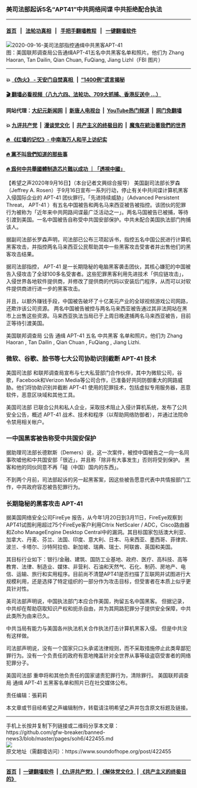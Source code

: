### 美司法部起诉5名“APT41”中共网络间谍 中共拒绝配合执法
------------------------

#### [首页](https://github.com/gfw-breaker/banned-news3/blob/master/README.md) &nbsp;&nbsp;|&nbsp;&nbsp; [法轮功真相](https://github.com/begood0513/basic/blob/master/README.md)  &nbsp;&nbsp;|&nbsp;&nbsp; [手把手翻墙教程](https://github.com/gfw-breaker/guides/wiki)  &nbsp;&nbsp;|&nbsp;&nbsp; [一键翻墙软件](https://github.com/gfw-breaker/nogfw/blob/master/README.md)  



<div><img alt="2020-09-16-美司法部指控通缉中共黑客APT-41" src="https://img.soundofhope.org/2020-09/1600282578981.jpg"/>
<br/><figcaption class="caption">
 图：美国联邦调查局公告通缉APT-41五名中共黑客名单和照片。他们为 Zhang Haoran, Tan Dailin, Qian Chuan, FuQiang, Jiang LizhI（FBI 图片）
</figcaption></div><hr/>

#### 💥 [《伪火》 - 天安门自焚真相 ](http://158.247.195.190:10000/videos/blog/weihuo.html)&nbsp; |&nbsp; [“1400例”谎言揭秘  ](http://158.247.195.190:10000/videos/blog/jiexi1400.html)

#### [ 🎬  翻墙必看视频（八九六四、法轮功、709大抓捕、香港反送中 ...）](https://github.com/gfw-breaker/links/blob/master/banned.md)

#### 网站代理：[大纪元新闻网](http://158.247.195.190:10080/gb/) &nbsp;|&nbsp; [新唐人电视台](http://158.247.195.190:8808/gb/)  &nbsp;|&nbsp; [YouTube热门频道](http://158.247.195.190/youtube.html) &nbsp;|&nbsp; [网门免翻墙](http://158.247.195.190:11000/show.aspx?name=ogHome)

#### 💥 [九评共产党](http://158.247.195.190:10000/videos/res/jiuping/)&nbsp; |&nbsp; [漫谈党文化](http://158.247.195.190:10000/videos/res/mtdwh/)&nbsp; |&nbsp; [共产主义的终极目的](http://158.247.195.190:10000/videos/res/zjmd/)&nbsp; |&nbsp; [魔鬼在統治著我們的世界](http://158.247.195.190:10000/videos/res/TheSpecter/)  

#### [ 🔥  《红墙的记忆》- 中南海万人和平上访纪实](http://158.247.195.190:10000/videos/news/../legend/index.html)

#### [ 🔥  黨不叫我們知道的那些事](http://158.247.195.190:10000/videos/news/truth02.html)

#### [ 🔥  爲何中共舉國體制造芯片難以成功 ｜「透視中國」](http://158.247.195.190:10000/videos/news/don03.html)

<div><div class="Content__Wrapper sc-1bvya0-0 grZQxZ">
 <p class="meta-top">
  <span class="meta">
   【希望之声2020年9月16日】（本台记者文興综合报导）
  </span>
  美国副司法部长罗森（Jeffrey A. Rosen）于9月16日宣布一系列行动，停止有关中共间谍计算机黑客入侵国际企业的
  <ok href="/term/376927">
   APT-41
  </ok>
  团伙罪行。「先进持续威胁」（Advanced Persistent Threat，
  <ok href="/term/376927">
   APT-41
  </ok>
  ）有五名中国被告和两名马来西亚被告被指控。该团伙的犯罪行为被称为「近年来中共网路间谍最广泛活动之一」。两名马国被告已被捕，等待引渡到美国。一名中国被告自称受中共国安部保护。中共未配合美国执法部门拘捕该人。
 </p>
 <p>
  据副司法部长罗森声明，司法部已公布三项起诉书，指控五名中国公民进行计算机黑客攻击，并指控两名马来西亚公民帮助其中一些黑客攻击受害者并出售他们的黑客攻击结果。
 </p>
 <div class="AD_Embed__Wrap-sc-1xslmin-0 igMuqX module desktop">
  <div>
  </div>
 </div>
 <p>
  据司法部指控，
  <ok href="/term/376927">
   APT-41
  </ok>
  是一长期隐秘的电脑黑客袭击团伙，其核心嫌犯的中国被告入侵攻击了全球100多名受害者。这些犯罪黑客利用先进技术「供应链攻击」，入侵世界各地软件提供商，并修改了提供商的代码以安装后门程序，从而可以对软件提供商进行进一步的黑客攻击。
 </p>
 <p>
  并且，以额外赚钱手段，中国被告破坏了十亿美元产业的全球视频游戏公司网路，还欺诈该公司资源。 两名中国被告被控与两名马来西亚被告通过其非法网站在黑市上出售这些资源。马来西亚执法当局已于上周日晚逮捕两名马来西亚被告，目前正等待引渡美国。
 </p>
 <p>
  <ok href="/term/9673">
   美国联邦调查局
  </ok>
  公告
  <ok href="/term/1332">
   通缉
  </ok>
  <ok href="/term/376927">
   APT-41
  </ok>
  五名
  <ok href="/term/7740">
   中共黑客
  </ok>
  名单和照片。他们为
  <ok href="/term/376930">
   Zhang Haoran
  </ok>
  ,
  <ok href="/term/376933">
   Tan Dailin
  </ok>
  ,
  <ok href="/term/376936">
   Qian Chuan
  </ok>
  ,
  <ok href="/term/376939">
   FuQiang
  </ok>
  , Jiang Lizhi.
 </p>
 <h3>
  微软、谷歌、脸书等七大公司协助识别截断
  <ok href="/term/376927">
   APT-41
  </ok>
  技术
 </h3>
 <p>
  <ok href="/term/7997">
   美国司法部
  </ok>
  和联邦调查局宣布与七大私营部门合作伙伴，其中为微软公司，谷歌，Facebook和Verizon Media等公司合作，已准备好共同防御重大的网路威胁。他们将协助识别并截断
  <ok href="/term/376927">
   APT-41
  </ok>
  使用的犯罪技术，包括虚拟专用服务器，恶意软件，恶意区块域和其他工具。
 </p>
 <p>
  <ok href="/term/7997">
   美国司法部
  </ok>
  已联合公共和私人企业，采取技术阻止入侵计算机系统，发布了公共安全公告，概述
  <ok href="/term/376927">
   APT-41
  </ok>
  战术、技术和程序（以帮助网络防御者），并通过法院命令禁用相关帐户。
 </p>
 <h3>
  一中国黑客被告称受中共国安保护
 </h3>
 <p>
  据助理司法部长德默斯（Demers）说，这一次案件，被控中国被告之一向一名同事吹嘘他和中共国安部「很近」，并且称「除非有大事发生」否则将受到保护。 黑客和他的同伙同意不再「碰（中国）国内的东西」。
 </p>
 <p>
  不到两个月前，司法部起诉的另一起黑客案，因这些被告愿意代表中共情报部门工作，中共政府容忍被告犯罪行为。
 </p>
 <h3>
  长期隐秘的黑客攻击
  <ok href="/term/376927">
   APT-41
  </ok>
 </h3>
 <p>
  据美国网络安全公司FireEye 报告，从今年1月20日到3月11日，FireEye观察到APT41试图利用超过75个FireEye客户利用Citrix NetScaler / ADC，Cisco路由器和Zoho ManageEngine Desktop Central中的漏洞。其目标国家包括澳大利亚、加拿大、丹麦、芬兰、法国、印度、意大利、日本、马来西亚、墨西哥、菲律宾、波兰、卡塔尔、沙特阿拉伯、新加坡、瑞典、瑞士、阿联酋、英国和美国。
 </p>
 <p>
  其目标行业如下：银行/金融、建筑、国防工业基地、政府、医疗、高科技、高等教育、法律、制造业、媒体、非营利、石油和天然气、石化、制药、房地产、电信、运输、旅行和实用程序。目前尚不清楚APT41是否扫描了互联网并试图进行大规模利用，还是选择了特定组织的一部分作为攻击目标，但受害者在本质上似乎更具针对性。
 </p>
 <div class="AD_Embed__Wrap-sc-1xslmin-0 igMuqX module desktop">
  <div>
  </div>
 </div>
 <p>
  美司法部声明说，中国执法部门本应合作美国，拘留五名中国黑客。 但据记录，中共却在帮助窃取知识产权和扼杀自由，并为其网路犯罪分子提供安全保障，中共此类所为由来已久。
 </p>
 <p>
  中共当局有能力与美国各州执法机关合作执法打击计算机黑客入侵。 但是中共没有这样做。
 </p>
 <p>
  司法部声明说，没有一个国家只口头承诺法律规则，而不采取措施停止此类卑鄙犯罪行为。没有一个负责任的政府有意地掩盖针对全世界从事等级盗窃受害者的网络犯罪分子。
 </p>
 <p>
  <ok href="/term/7997">
   美国司法部
  </ok>
  重申将和其他负责任的国家谴责犯罪行为，清除罪行。
  <ok href="/term/9673">
   美国联邦调查局
  </ok>
  <ok href="/term/1332">
   通缉
  </ok>
  <ok href="/term/376927">
   APT-41
  </ok>
  五黑客名单和照片已在社交媒体公布。
 </p>
 <p class="meta-btm">
  责任编辑：張莉莉
 </p>
 <p class="meta-btm">
  本文章或节目经希望之声编辑制作，转载请注明希望之声并包含原文标题及链接。
 </p>
</div>
</div>
<hr/>
手机上长按并复制下列链接或二维码分享本文章：<br/>
https://github.com/gfw-breaker/banned-news3/blob/master/pages/soh6/422455.md <br/>
<a href='https://github.com/gfw-breaker/banned-news3/blob/master/pages/soh6/422455.md'><img src='https://github.com/gfw-breaker/banned-news3/blob/master/pages/soh6/422455.md.png'/></a> <br/>
原文地址（需翻墙访问）：https://www.soundofhope.org/post/422455


------------------------
#### [首页](https://github.com/gfw-breaker/banned-news3/blob/master/README.md) &nbsp;|&nbsp; [一键翻墙软件](https://github.com/gfw-breaker/nogfw/blob/master/README.md) &nbsp;| [《九评共产党》](https://github.com/gfw-breaker/9ping.md/blob/master/README.md#九评之一评共产党是什么) | [《解体党文化》](https://github.com/gfw-breaker/jtdwh.md/blob/master/README.md) | [《共产主义的终极目的》](https://github.com/gfw-breaker/gczydzjmd.md/blob/master/README.md)


<img src='http://gfw-breaker.win/banned-news3/pages/soh6/422455.md' width='0px' height='0px'/>